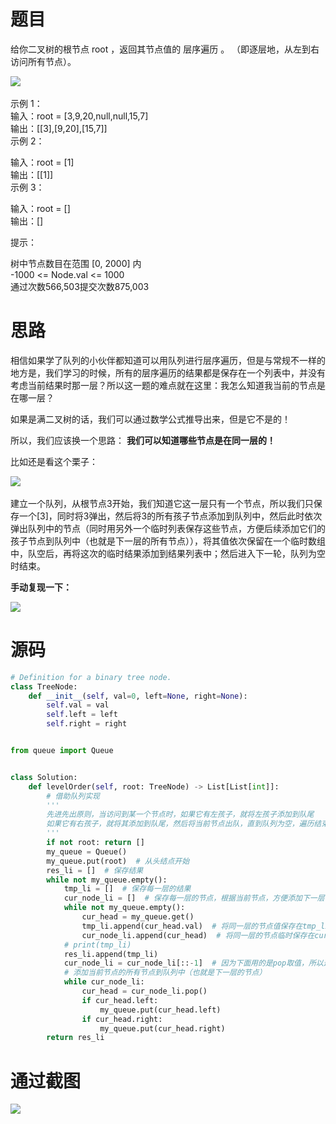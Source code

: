 
<BlogInfo id="1331" title="leetcode之二叉树的层序遍历" author="白日梦想猿" pv=0 read_times=0 pre_cost_time="93" category="leetcode100题" tag_list="['leetcode', '              层次遍历']" create_time="2022.05.10 20:35:23.903748" update_time="2022.05.10 20:35:23" />

#  题目

给你二叉树的根节点 root ，返回其节点值的 层序遍历 。 （即逐层地，从左到右访问所有节点）。

![](https://img-blog.csdnimg.cn/img_convert/74ce2ed6e8aa50f7618020662ea58bff.png)​

示例 1：  
输入：root = [3,9,20,null,null,15,7]  
输出：[[3],[9,20],[15,7]]  
示例 2：

输入：root = [1]  
输出：[[1]]  
示例 3：

输入：root = []  
输出：[]

提示：

树中节点数目在范围 [0, 2000] 内  
-1000 <= Node.val <= 1000  
通过次数566,503提交次数875,003

# 思路

相信如果学了队列的小伙伴都知道可以用队列进行层序遍历，但是与常规不一样的地方是，我们学习的时候，所有的层序遍历的结果都是保存在一个列表中，并没有考虑当前结果时那一层？所以这一题的难点就在这里：我怎么知道我当前的节点是在哪一层？

如果是满二叉树的话，我们可以通过数学公式推导出来，但是它不是的！

所以，我们应该换一个思路： **我们可以知道哪些节点是在同一层的！**

比如还是看这个栗子：

![](https://img-blog.csdnimg.cn/img_convert/74ce2ed6e8aa50f7618020662ea58bff.png)​

建立一个队列，从根节点3开始，我们知道它这一层只有一个节点，所以我们只保存一个[3]，同时将3弹出，然后将3的所有孩子节点添加到队列中，然后此时依次弹出队列中的节点（同时用另外一个临时列表保存这些节点，方便后续添加它们的孩子节点到队列中（也就是下一层的所有节点）），将其值依次保留在一个临时数组中，队空后，再将这次的临时结果添加到结果列表中；然后进入下一轮，队列为空时结束。

**手动复现一下：**

![](http://www.lll.plus/media/image/2022/05/10/image-20220510203513-1.png)


# 源码

```python
# Definition for a binary tree node.
class TreeNode:
    def __init__(self, val=0, left=None, right=None):
        self.val = val
        self.left = left
        self.right = right


from queue import Queue


class Solution:
    def levelOrder(self, root: TreeNode) -> List[List[int]]:
        # 借助队列实现
        '''
        先进先出原则，当访问到某一个节点时，如果它有左孩子，就将左孩子添加到队尾
        如果它有右孩子，就将其添加到队尾，然后将当前节点出队，直到队列为空，遍历结束
        '''
        if not root: return []
        my_queue = Queue()
        my_queue.put(root)  # 从头结点开始
        res_li = []  # 保存结果
        while not my_queue.empty():
            tmp_li = []  # 保存每一层的结果
            cur_node_li = []  # 保存每一层的节点，根据当前节点，方便添加下一层节点
            while not my_queue.empty():
                cur_head = my_queue.get()
                tmp_li.append(cur_head.val)  # 将同一层的节点值保存在tmp_li中
                cur_node_li.append(cur_head)  # 将同一层的节点临时保存在cur_node_li中
            # print(tmp_li)
            res_li.append(tmp_li)
            cur_node_li = cur_node_li[::-1]  # 因为下面用的是pop取值，所以这里将列表翻转一下，保证顺序是正确的
            # 添加当前节点的所有节点到队列中（也就是下一层的节点）
            while cur_node_li:
                cur_head = cur_node_li.pop()
                if cur_head.left:
                    my_queue.put(cur_head.left)
                if cur_head.right:
                    my_queue.put(cur_head.right)
        return res_li
```


# 通过截图

![](https://img-blog.csdnimg.cn/60380468978c4a1191d8666090d8312c.png)


































































